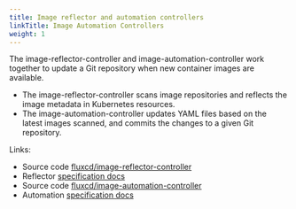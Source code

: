 ```yaml
---
title: Image reflector and automation controllers
linkTitle: Image Automation Controllers
weight: 1
---
```



The image-reflector-controller and image-automation-controller work together to update a Git
repository when new container images are available.

- The image-reflector-controller scans image repositories and reflects the image metadata in
  Kubernetes resources.
- The image-automation-controller updates YAML files based on the latest images scanned, and commits
  the changes to a given Git repository.

Links:

- Source code [fluxcd/image-reflector-controller](https://github.com/fluxcd/image-reflector-controller)
- Reflector [specification docs](https://github.com/fluxcd/image-reflector-controller/tree/main/docs/spec)
- Source code [fluxcd/image-automation-controller](https://github.com/fluxcd/image-automation-controller)
- Automation [specification docs](https://github.com/fluxcd/image-automation-controller/tree/main/docs/spec)
